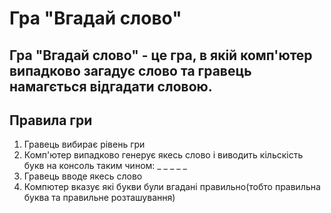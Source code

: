 # Гра "Вгадай слово"
## Гра "Вгадай слово" - це гра, в якій комп'ютер випадково загадує слово та гравець намагється відгадати словою.
## Правила гри
1. Гравець вибирає рівень гри
2. Комп'ютер випадково генерує якесь слово і виводить кільскість букв на консоль таким чином: _ _ _ _ _
3. Гравець вводе якесь слово
4. Компютер вказує які букви були вгадані правильно(тобто правильна буква та правильне розташування)
